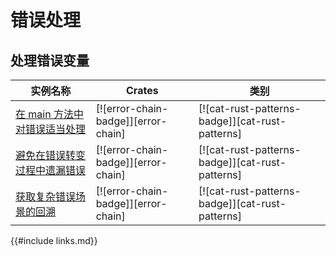 # 错误处理

## 处理错误变量

| 实例名称 | Crates | 类别 |
|--------|--------|------------|
| [在 main 方法中对错误适当处理][ex-error-chain-simple-error-handling] | [![error-chain-badge]][error-chain] | [![cat-rust-patterns-badge]][cat-rust-patterns] |
| [避免在错误转变过程中遗漏错误][ex-error-chain-avoid-discarding] | [![error-chain-badge]][error-chain] | [![cat-rust-patterns-badge]][cat-rust-patterns] |
| [获取复杂错误场景的回溯][ex-error-chain-backtrace] | [![error-chain-badge]][error-chain] | [![cat-rust-patterns-badge]][cat-rust-patterns] |

[ex-error-chain-simple-error-handling]: errors/handle.md#在-main-方法中对错误适当处理
[ex-error-chain-avoid-discarding]: errors/handle.md#避免在错误转变过程中遗漏错误
[ex-error-chain-backtrace]: errors/handle.md#获取复杂错误场景的回溯

{{#include links.md}}
